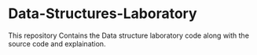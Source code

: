 # Data-Structures-Laboratory

This repository Contains the Data structure laboratory code along with the source code and explaination.
